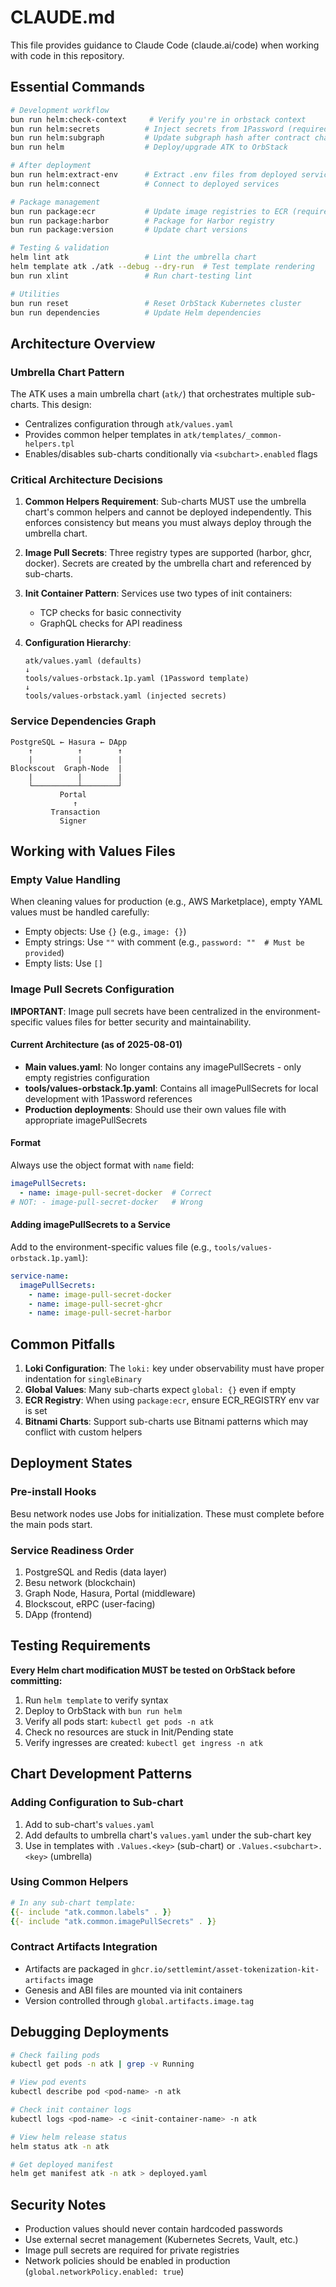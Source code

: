 # CLAUDE.md

This file provides guidance to Claude Code (claude.ai/code) when working with code in this repository.

## Essential Commands

```bash
# Development workflow
bun run helm:check-context     # Verify you're in orbstack context
bun run helm:secrets          # Inject secrets from 1Password (required before deploy)
bun run helm:subgraph         # Update subgraph hash after contract changes
bun run helm                  # Deploy/upgrade ATK to OrbStack

# After deployment
bun run helm:extract-env      # Extract .env files from deployed services
bun run helm:connect          # Connect to deployed services

# Package management
bun run package:ecr           # Update image registries to ECR (requires ECR_REGISTRY env)
bun run package:harbor        # Package for Harbor registry
bun run package:version       # Update chart versions

# Testing & validation
helm lint atk                 # Lint the umbrella chart
helm template atk ./atk --debug --dry-run  # Test template rendering
bun run xlint                 # Run chart-testing lint

# Utilities
bun run reset                 # Reset OrbStack Kubernetes cluster
bun run dependencies          # Update Helm dependencies
```

## Architecture Overview

### Umbrella Chart Pattern
The ATK uses a main umbrella chart (`atk/`) that orchestrates multiple sub-charts. This design:
- Centralizes configuration through `atk/values.yaml`
- Provides common helper templates in `atk/templates/_common-helpers.tpl`
- Enables/disables sub-charts conditionally via `<subchart>.enabled` flags

### Critical Architecture Decisions

1. **Common Helpers Requirement**: Sub-charts MUST use the umbrella chart's common helpers and cannot be deployed independently. This enforces consistency but means you must always deploy through the umbrella chart.

2. **Image Pull Secrets**: Three registry types are supported (harbor, ghcr, docker). Secrets are created by the umbrella chart and referenced by sub-charts.

3. **Init Container Pattern**: Services use two types of init containers:
   - TCP checks for basic connectivity
   - GraphQL checks for API readiness

4. **Configuration Hierarchy**:
   ```
   atk/values.yaml (defaults)
   ↓
   tools/values-orbstack.1p.yaml (1Password template)
   ↓
   tools/values-orbstack.yaml (injected secrets)
   ```

### Service Dependencies Graph
```
PostgreSQL ← Hasura ← DApp
    ↑          ↑        ↑
    |          |        |
Blockscout  Graph-Node  |
    |          |        |
    └──────────┴────────┘
           Portal
              ↑
         Transaction
           Signer
```

## Working with Values Files

### Empty Value Handling
When cleaning values for production (e.g., AWS Marketplace), empty YAML values must be handled carefully:
- Empty objects: Use `{}` (e.g., `image: {}`)
- Empty strings: Use `""` with comment (e.g., `password: ""  # Must be provided`)
- Empty lists: Use `[]`

### Image Pull Secrets Configuration

**IMPORTANT**: Image pull secrets have been centralized in the environment-specific values files for better security and maintainability.

#### Current Architecture (as of 2025-08-01)
- **Main values.yaml**: No longer contains any imagePullSecrets - only empty registries configuration
- **tools/values-orbstack.1p.yaml**: Contains all imagePullSecrets for local development with 1Password references
- **Production deployments**: Should use their own values file with appropriate imagePullSecrets

#### Format
Always use the object format with `name` field:
```yaml
imagePullSecrets:
  - name: image-pull-secret-docker  # Correct
# NOT: - image-pull-secret-docker   # Wrong
```

#### Adding imagePullSecrets to a Service
Add to the environment-specific values file (e.g., `tools/values-orbstack.1p.yaml`):
```yaml
service-name:
  imagePullSecrets:
    - name: image-pull-secret-docker
    - name: image-pull-secret-ghcr
    - name: image-pull-secret-harbor
```

## Common Pitfalls

1. **Loki Configuration**: The `loki:` key under observability must have proper indentation for `singleBinary`
2. **Global Values**: Many sub-charts expect `global: {}` even if empty
3. **ECR Registry**: When using `package:ecr`, ensure ECR_REGISTRY env var is set
4. **Bitnami Charts**: Support sub-charts use Bitnami patterns which may conflict with custom helpers

## Deployment States

### Pre-install Hooks
Besu network nodes use Jobs for initialization. These must complete before the main pods start.

### Service Readiness Order
1. PostgreSQL and Redis (data layer)
2. Besu network (blockchain)
3. Graph Node, Hasura, Portal (middleware)
4. Blockscout, eRPC (user-facing)
5. DApp (frontend)

## Testing Requirements

**Every Helm chart modification MUST be tested on OrbStack before committing:**

1. Run `helm template` to verify syntax
2. Deploy to OrbStack with `bun run helm`
3. Verify all pods start: `kubectl get pods -n atk`
4. Check no resources are stuck in Init/Pending state
5. Verify ingresses are created: `kubectl get ingress -n atk`

## Chart Development Patterns

### Adding Configuration to Sub-chart
1. Add to sub-chart's `values.yaml`
2. Add defaults to umbrella chart's `values.yaml` under the sub-chart key
3. Use in templates with `.Values.<key>` (sub-chart) or `.Values.<subchart>.<key>` (umbrella)

### Using Common Helpers
```yaml
# In any sub-chart template:
{{- include "atk.common.labels" . }}
{{- include "atk.common.imagePullSecrets" . }}
```

### Contract Artifacts Integration
- Artifacts are packaged in `ghcr.io/settlemint/asset-tokenization-kit-artifacts` image
- Genesis and ABI files are mounted via init containers
- Version controlled through `global.artifacts.image.tag`

## Debugging Deployments

```bash
# Check failing pods
kubectl get pods -n atk | grep -v Running

# View pod events
kubectl describe pod <pod-name> -n atk

# Check init container logs
kubectl logs <pod-name> -c <init-container-name> -n atk

# View helm release status
helm status atk -n atk

# Get deployed manifest
helm get manifest atk -n atk > deployed.yaml
```

## Security Notes

- Production values should never contain hardcoded passwords
- Use external secret management (Kubernetes Secrets, Vault, etc.)
- Image pull secrets are required for private registries
- Network policies should be enabled in production (`global.networkPolicy.enabled: true`)